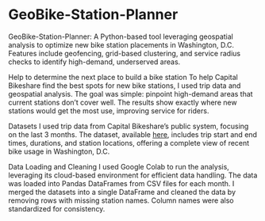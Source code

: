 # GeoBike-Station-Planner
GeoBike-Station-Planner: A Python-based tool leveraging geospatial analysis to optimize new bike station placements in Washington, D.C. Features include geofencing, grid-based clustering, and service radius checks to identify high-demand, underserved areas.

Help to determine the next place to build a bike station
To help Capital Bikeshare find the best spots for new bike stations, I used trip data and geospatial analysis. The goal was simple: pinpoint high-demand areas that current stations don’t cover well. The results show exactly where new stations would get the most use, improving service for riders.

Datasets
I used trip data from Capital Bikeshare’s public system, focusing on the last 3 months. The dataset, available [here](https://capitalbikeshare.com/system-data), includes trip start and end times, durations, and station locations, offering a complete view of recent bike usage in Washington, D.C.

Data Loading and Cleaning
I used Google Colab to run the analysis, leveraging its cloud-based environment for efficient data handling. The data was loaded into Pandas DataFrames from CSV files for each month. I merged the datasets into a single DataFrame and cleaned the data by removing rows with missing station names. Column names were also standardized for consistency.

